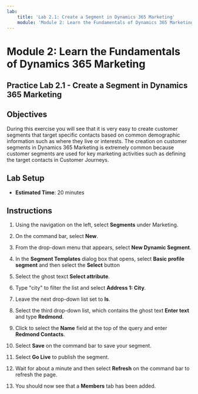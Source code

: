 ```yaml
---
lab:
    title: 'Lab 2.1: Create a Segment in Dynamics 365 Marketing'
    module: 'Module 2: Learn the Fundamentals of Dynamics 365 Marketing'
---
```


Module 2: Learn the Fundamentals of Dynamics 365 Marketing
========================

## Practice Lab 2.1 - Create a Segment in Dynamics 365 Marketing

## Objectives

During this exercise you will see that it is very easy to create customer segments that target specific contacts based on common demographic information such as where they live or interests. The creation on customer segments in Dynamics 365 Marketing is extremely common because customer segments are used for key marketing activities such as defining the target contacts in Customer Journeys.

## Lab Setup

  - **Estimated Time**: 20 minutes

## Instructions


1. Using the navigation on the left, select **Segments** under Marketing.  

2. On the command bar, select **New**.

3. From the drop-down menu that appears, select **New Dynamic Segment**.

4. In the **Segment Templates** dialog box that opens, select **Basic profile segment** and then select the **Select** button

5. Select the ghost texct **Select attribute**.

6. Type "city" to filter the list and select **Address 1: City**.

7. Leave the next drop-down list set to **Is**. 

8. Select the third drop-down list, which contains the ghost text **Enter text** and type **Redmond**.

9. Click to select the **Name** field at the top of the query and enter **Redmond Contacts**.

10. Select **Save** on the command bar to save your segment.

11. Select **Go Live** to publish the segment.

12. Wait for about a minute and then select **Refresh** on the command bar to refresh the page. 

13. You should now see that a **Members** tab has been added. 
